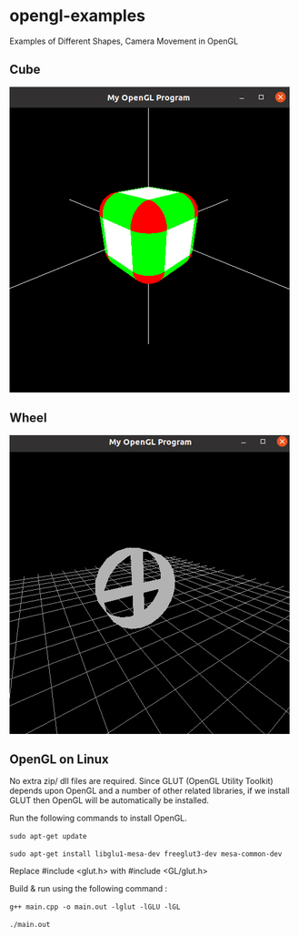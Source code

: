# opengl-examples
Examples of Different Shapes, Camera Movement in OpenGL

## Cube
![cube](images/cube.png)
## Wheel
![wheel](images/wheel.png)

## OpenGL on Linux
No extra zip/ dll files are required.
Since GLUT (OpenGL Utility Toolkit) depends upon OpenGL and a number of other related libraries, if we install GLUT then OpenGL will be automatically be installed.

Run the following commands to install OpenGL.

`sudo apt-get update`

`sudo apt-get install libglu1-mesa-dev freeglut3-dev mesa-common-dev`

Replace #include <glut.h> with #include <GL/glut.h>

Build & run using the following command :

`g++ main.cpp -o main.out -lglut -lGLU -lGL`

`./main.out`

